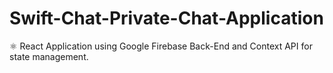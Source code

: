 # Swift-Chat-Private-Chat-Application
⚛️ React Application using Google Firebase Back-End and Context API for state management.
